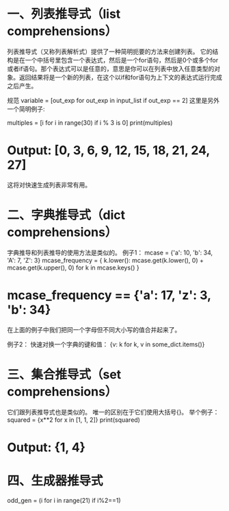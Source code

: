 # 一、列表推导式（list comprehensions）
列表推导式（又称列表解析式）提供了一种简明扼要的方法来创建列表。
它的结构是在一个中括号里包含一个表达式，然后是一个for语句，然后是0个或多个for或者if语句。那个表达式可以是任意的，意思是你可以在列表中放入任意类型的对象。返回结果将是一个新的列表，在这个以if和for语句为上下文的表达式运行完成之后产生。

规范
variable = [out_exp for out_exp in input_list if out_exp == 2]
这里是另外一个简明例子:

multiples = [i for i in range(30) if i % 3 is 0]
print(multiples)
# Output: [0, 3, 6, 9, 12, 15, 18, 21, 24, 27]
这将对快速生成列表非常有用。


# 二、字典推导式（dict comprehensions）
字典推导和列表推导的使用方法是类似的。
例子1：
mcase = {'a': 10, 'b': 34, 'A': 7, 'Z': 3}
mcase_frequency = {
    k.lower(): mcase.get(k.lower(), 0) + mcase.get(k.upper(), 0)
    for k in mcase.keys()
}
# mcase_frequency == {'a': 17, 'z': 3, 'b': 34}
在上面的例子中我们把同一个字母但不同大小写的值合并起来了。

例子2：
快速对换一个字典的键和值：
{v: k for k, v in some_dict.items()}


# 三、集合推导式（set comprehensions）
它们跟列表推导式也是类似的。 唯一的区别在于它们使用大括号{}。 举个例子：
squared = {x**2 for x in [1, 1, 2]}
print(squared)
# Output: {1, 4}

# 四、生成器推导式
odd_gen = (i for i in range(21) if i%2==1)